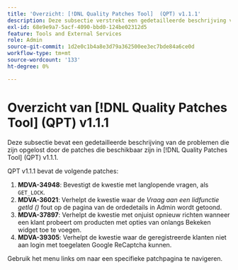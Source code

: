```yaml
---
title: 'Overzicht: [!DNL Quality Patches Tool]  (QPT) v1.1.1'
description: Deze subsectie verstrekt een gedetailleerde beschrijving van de kwesties die door de flarden beschikbaar in  [!DNL Quality Patches Tool]  (QPT) v1.1.1 worden opgelost.
exl-id: 68e9e9a7-5acf-4090-bbd0-124be02312d5
feature: Tools and External Services
role: Admin
source-git-commit: 1d2e0c1b4a8e3d79a362500ee3ec7bde84a6ce0d
workflow-type: tm+mt
source-wordcount: '133'
ht-degree: 0%

---
```


# Overzicht van [!DNL Quality Patches Tool] (QPT) v1.1.1

Deze subsectie bevat een gedetailleerde beschrijving van de problemen die zijn opgelost door de patches die beschikbaar zijn in [!DNL Quality Patches Tool] (QPT) v1.1.1.

QPT v1.1.1 bevat de volgende patches:

1. **MDVA-34948**: Bevestigt de kwestie met langlopende vragen, als `GET_LOCK`.
1. **MDVA-36021**: Verhelpt de kwestie waar de *Vraag aan een lidfunctie getId ()* fout op de pagina van de ordedetails in Admin wordt getoond.
1. **MDVA-37897**: Verhelpt de kwestie met onjuist opnieuw richten wanneer een klant probeert om producten met opties van onlangs Bekeken widget toe te voegen.
1. **MDVA-39305**: Verhelpt de kwestie waar de geregistreerde klanten niet aan login met toegelaten Google ReCaptcha kunnen.

Gebruik het menu links om naar een specifieke patchpagina te navigeren.
